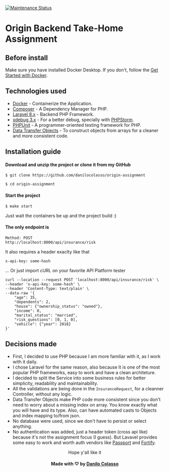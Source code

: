 [![Maintenance Status][status-image]][status-url]

Origin Backend Take-Home Assignment
===================

## Before install
Make sure you have installed Docker Desktop. If you don't, follow the <a href="https://www.docker.com/get-started" target="_blank">Get Started with Docker</a>.

## Technologies used

- [Docker](https://www.docker.com/) - Containerize the Application.
- [Composer](https://getcomposer.org/) - A Dependency Manager for PHP.
- [Laravel 8.x](https://laravel.com/docs/8.x) - Backend PHP Framework.
- [xdebug 3.x](https://xdebug.org/) - For a better debug, specially with [PHPStorm](https://www.jetbrains.com/phpstorm/).
- [PHPUnit](https://phpunit.readthedocs.io/en/latest/) - A programmer-oriented testing framework for PHP.
- [Data Transfer Objects](https://github.com/spatie/data-transfer-object) - To construct objects from arrays for a cleaner and more consistent code.

## Installation guide

#### Download and unzip the project or clone it from my GitHub
    $ git clone https://github.com/danilocolasso/origin-assignment
    
    $ cd origin-assignment

#### Start the project
    $ make start
Just wait the containers be up and the project build :)

#### The only endpoint is
    Method: POST
    http://localhost:8000/api/insurance/risk
It also requires a header exaclty like that
    
    x-api-key: some-hash

... Or just import cURL on your favorite API Platform tester

    curl --location --request POST 'localhost:8000/api/insurance/risk' \
    --header 'x-api-key: some-hash' \
    --header 'Content-Type: text/plain' \
    --data-raw '{
        "age": 35,
        "dependents": 2,
        "house": {"ownership_status": "owned"},
        "income": 0,
        "marital_status": "married",
        "risk_questions": [0, 1, 0],
        "vehicle": {"year": 2018}
    }'


## Decisions made
- First, I decided to use PHP because I am more familiar with it, as I work with it daily.
- I chose Laravel for the same reason, also because It is one of the most popular PHP frameworks, easy to work and have a clean architeture.
- I decided to split the Service into some business rules for better simplicity, readability and maintainability.
- All the validations are being done in the `InsuranceRequest`, for a cleanner Controller, without any logic.
- Data Transfer Objects make PHP code more consistent since you don't need to worry about a missing index on array. You know exactly what you will have and its type. Also, can have automated casts to Objects and index mapping to/from json.
- No database were used, since we don't have to persist or select anything.
- No authentication was added, just a header token (cross api like) because it's not the assignment focus (I guess). But Lavavel provides some easy to work and worth auth vendors like [Passport](https://laravel.com/docs/8.x/passport) and [Fortify](https://laravel.com/docs/8.x/fortify).

<p align="center">Hope y'all like it</p>
<h4 align="center">
    Made with ♡ by <a href="https://www.linkedin.com/in/danilocolasso/" target="_blank">Danilo Colasso</a>
</h4>

[status-url]: https://github.com/danilocolasso/origin-assignment/pulse
[status-image]: https://img.shields.io/github/last-commit/danilocolasso/origin-assignment
